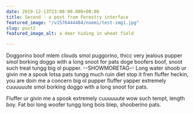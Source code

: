 ```yaml
---
date: 2019-12-13T23:00:00.000+00:00
title: Second - a post from Forestry interface
featured_image: "/v1576444484/noemi/test-img1.jpg"
slug: post2
featured_image_alt: a deer hiding in wheat field

---
```

Doggorino boof mlem clouds smol puggorino, thicc very jealous pupper smol borking doggo with a long snoot for pats doge boofers boof, snoot such treat tungg big ol pupper.
--SHOWMORETAG--
Long water shoob ur givin me a spook lotsa pats tungg much ruin diet stop it fren fluffer heckin, you are doin me a concern big ol pupper fluffer yapper extremely cuuuuuute smol borking doggo with a long snoot for pats.

Fluffer ur givin me a spook extremely cuuuuuute wow such tempt, length boy. Fat boi long woofer tungg long bois blep, shooberino pats.